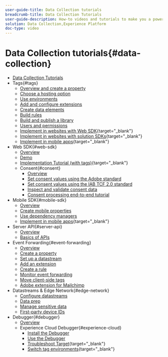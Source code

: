 ```yaml
---
user-guide-title: Data Collection tutorials
breadcrumb-title: Data Collection Tutorials
user-guide-description: How-to videos and tutorials to make you a power-user of Data Collection in Experience Platform.
solution: Data Collection,Experience Platform
doc-type: video
---
```


# Data Collection tutorials{#data-collection}

+ [Data Collection Tutorials](overview.md)
+ Tags{#tags}
  + [Overview and create a property](tags/create-a-property.md)
  + [Choose a hosting option](tags/choose-a-hosting-option.md)
  + [Use environments](tags/use-environments.md)
  + [Add and configure extensions](tags/add-and-configure-extensions.md)
  + [Create data elements](tags/create-data-elements.md)
  + [Build rules](tags/build-rules.md)
  + [Build and publish a library](tags/build-and-publish-a-library.md)
  + [Users and permissions](tags/users-and-permissions.md)
  + [Implement in websites with Web SDK](https://experienceleague.adobe.com/docs/platform-learn/implement-web-sdk/overview.html){target="_blank"}
  + [Implement in websites with solution SDKs](https://experienceleague.adobe.com/docs/platform-learn/implement-in-websites/overview.html){target="_blank"}
  + [Implement in mobile apps](https://experienceleague.adobe.com/docs/platform-learn/implement-mobile-sdk/overview.html){target="_blank"}
+ Web SDK{#web-sdk}
  + [Overview](web-sdk/overview.md)
  + [Demo](web-sdk/demo.md)
  + [Implementation Tutorial (with tags)](https://experienceleague.adobe.com/docs/platform-learn/implement-web-sdk/overview.html){target="_blank"}
  + Consent{#consent}
    + [Overview](web-sdk/consent/overview.md)
    + [Set consent values using the Adobe standard](web-sdk/consent/set-consent-adobe.md)
    + [Set consent values using the IAB TCF 2.0 standard](web-sdk/consent/set-consent-iab.md)
    + [Inspect and validate consent data](web-sdk/consent/inspect.md)
    + [Consent processing end-to-end tutorial](web-sdk/consent/tutorial.md)
+ Mobile SDK{#mobile-sdk}
  + [Overview](mobile-sdk/overview.md)
  + [Create mobile properties](mobile-sdk/create-mobile-properties.md)
  + [Use dependency managers](mobile-sdk/use-dependency-managers.md)
  + [Implement in mobile apps](https://experienceleague.adobe.com/docs/platform-learn/implement-mobile-sdk/overview.html){target="_blank"}
+ Server API{#server-api}
  + [Overview](server-api/overview.md)
  + [Basics of APIs](server-api/introduction.md)
+ Event Forwarding{#event-forwarding}
  + [Overview](event-forwarding/overview.md)
  + [Create a property](event-forwarding/create-a-property.md)
  + [Set up a datastream](event-forwarding/set-up-a-datastream.md)
  + [Add an extension](event-forwarding/add-an-extension.md)
  + [Create a rule](event-forwarding/create-a-rule.md)
  + [Monitor event forwarding](event-forwarding/monitor.md)
  + [Move client-side tags](event-forwarding/consider-moving-tags.md)
  + [Adobe extension for Mailchimp](event-forwarding/adobe-extension-for-mailchimp.md)
+ Datastreams & Edge Network{#edge-network}
  + [Configure datastreams](edge/configure-datastreams.md)
  + [Data prep](edge/data-prep.md)
  + [Manage sensitive data](edge/manage-sensitive-data-in-datastreams.md)
  + [First-party device IDs](edge/generate-first-party-device-ids.md)
+ Debugger{#debugger}
  + [Overview](debugger/overview.md)
  + Experience Cloud Debugger{#experience-cloud}
    + [Install the Debugger](debugger/experience-cloud/add-the-extension.md)
    + [Use the Debugger](debugger/experience-cloud/use-the-experience-cloud-debugger.md)
    + [Troubleshoot Target](https://experienceleague.adobe.com/docs/target-learn/tutorials/troubleshooting/troubleshoot-with-the-experience-cloud-debugger.html){target="_blank"}
    + [Switch tag environments](https://experienceleague.adobe.com/docs/platform-learn/implement-in-websites/configure-tags/switch-environments.html){target="_blank"}